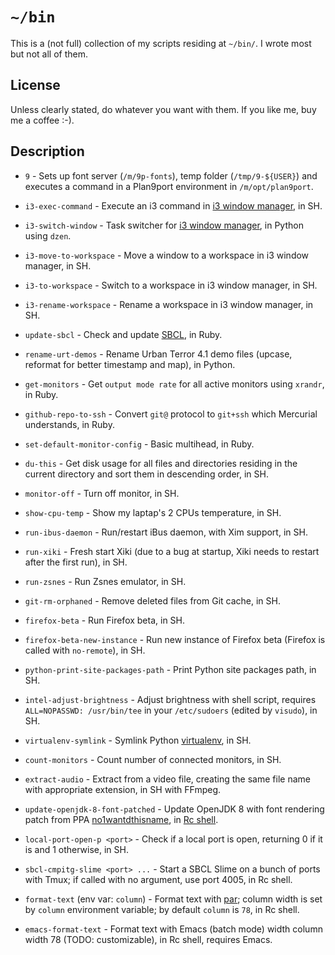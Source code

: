 # `~/bin`

This is a (not full) collection of my scripts residing at `~/bin/`.  I wrote
most but not all of them.

## License

Unless clearly stated, do whatever you want with them.  If you like me, buy me
a coffee :-).

## Description

* `9` - Sets up font server (`/m/9p-fonts`), temp folder (`/tmp/9-${USER}`)
  and executes a command in a Plan9port environment in `/m/opt/plan9port`.

* `i3-exec-command` - Execute an i3 command in
  [i3 window manager](http://i3wm.org/), in SH.

* `i3-switch-window` - Task switcher for
  [i3 window manager](http://i3wm.org/), in Python using `dzen`.

* `i3-move-to-workspace` - Move a window to a workspace in i3 window manager,
  in SH.

* `i3-to-workspace` - Switch to a workspace in i3 window manager, in SH.

* `i3-rename-workspace` - Rename a workspace in i3 window manager, in SH.

* `update-sbcl` - Check and update [SBCL](http://www.sbcl.org/), in Ruby.

* `rename-urt-demos` - Rename Urban Terror 4.1 demo files (upcase, reformat
  for better timestamp and map), in Python.

* `get-monitors` - Get `output mode rate` for all active monitors using
  `xrandr`, in Ruby.

* `github-repo-to-ssh` - Convert `git@` protocol to `git+ssh` which Mercurial
  understands, in Ruby.

* `set-default-monitor-config` - Basic multihead, in Ruby.

* `du-this` - Get disk usage for all files and directories residing in the
  current directory and sort them in descending order, in SH.

* `monitor-off` - Turn off monitor, in SH.

* `show-cpu-temp` - Show my laptap's 2 CPUs temperature, in SH.

* `run-ibus-daemon` - Run/restart iBus daemon, with Xim support, in SH.

* `run-xiki` - Fresh start Xiki (due to a bug at startup, Xiki needs to
  restart after the first run), in SH.

* `run-zsnes` - Run Zsnes emulator, in SH.

* `git-rm-orphaned` - Remove deleted files from Git cache, in SH.

* `firefox-beta` - Run Firefox beta, in SH.

* `firefox-beta-new-instance` - Run new instance of Firefox beta (Firefox is
  called with `no-remote`), in SH.

* `python-print-site-packages-path` - Print Python site packages path, in SH.

* `intel-adjust-brightness` - Adjust brightness with shell script, requires
  `ALL=NOPASSWD: /usr/bin/tee` in your `/etc/sudoers` (edited by `visudo`), in
  SH.

* `virtualenv-symlink` - Symlink Python
  [virtualenv](https://virtualenv.pypa.io/en/latest/), in SH.

* `count-monitors` - Count number of connected monitors, in SH.

* `extract-audio` - Extract from a video file, creating the same file name
  with appropriate extension, in SH with FFmpeg.

* `update-openjdk-8-font-patched` - Update OpenJDK 8 with font rendering patch
  from PPA
  [no1wantdthisname](https://launchpad.net/~no1wantdthisname/+archive/ubuntu/openjdk-fontfix),
  in [Rc shell](http://plan9.bell-labs.com/sys/doc/rc.html).

* `local-port-open-p <port>` - Check if a local port is open, returning 0 if it is
  and 1 otherwise, in SH.

* `sbcl-cmpitg-slime <port> ...` - Start a SBCL Slime on a bunch of ports with
  Tmux; if called with no argument, use port 4005, in Rc shell.

* `format-text` (env var: `column`) - Format text with
  [par](http://www.nicemice.net/par/); column width is set by `column`
  environment variable; by default `column` is `78`, in Rc shell.

* `emacs-format-text` - Format text with Emacs (batch mode) width column width
  78 (TODO: customizable), in Rc shell, requires Emacs.
